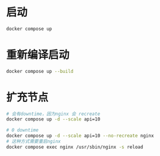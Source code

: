 # 启动

```bash
docker compose up
```

# 重新编译启动

```bash
docker compose up --build
```

# 扩充节点

```bash
# 会有downtime，因为nginx 会 recreate
docker compose up -d --scale api=10

# 0 downtime 
docker compose up -d --scale api=10 --no-recreate nginx 
# 这种方式需要重启nginx
docker compose exec nginx /usr/sbin/nginx -s reload
```